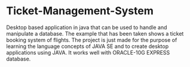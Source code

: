 # Ticket-Management-System
Desktop based application in java that can be used to handle and manipulate a database.
The example that has been taken shows a ticket booking system of flights.
The project is just made for the purpose of learning the language concepts of JAVA SE and to create desktop applications using JAVA.
It works well with ORACLE-10G EXPRESS database.
